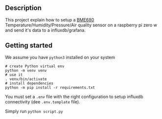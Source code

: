 ## Description

This project explain how to setup a [BME680](https://shop.pimoroni.com/products/bme680-breakout?variant=12491552129107) Temperature/Humidity/Pressure/Air quality sensor on a raspberry pi zero w and send it's data to a influxdb/grafana.

## Getting started

We assume you have `python3` installed on your system

```shell
# create Python virtual env
python -m venv venv
# use it
. venv/bin/activate
# install dependencies
python -m pip install -r requirements.txt
```

You must set a `.env` file with the right configuration to setup influxdb connectivity (dee `.env.template` file).

Simply run `python script.py`
